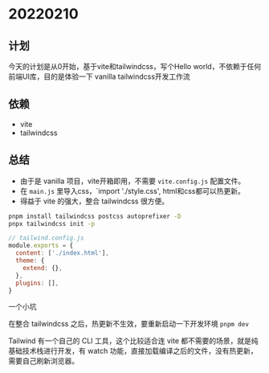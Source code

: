 # 20220210

## 计划

今天的计划是从0开始，基于vite和tailwindcss，写个Hello world，不依赖于任何前端UI库，目的是体验一下 vanilla tailwindcss开发工作流

## 依赖

* vite
* tailwindcss

## 总结

* 由于是 vanilla 项目，vite开箱即用，不需要 `vite.config.js` 配置文件。
* 在 `main.js` 里导入css，`import './style.css', html和css都可以热更新。
* 得益于 vite 的强大，整合 tailwindcss 很方便。

```sh
pnpm install tailwindcss postcss autoprefixer -D
pnpx tailwindcss init -p
```

```js
// tailwind.config.js
module.exports = {
  content: ['./index.html'],
  theme: {
    extend: {},
  },
  plugins: [],
}

```

一个小坑

在整合 tailwindcss 之后，热更新不生效，要重新启动一下开发环境 `pnpm dev`

Tailwind 有一个自己的 CLI 工具，这个比较适合连 vite 都不需要的场景，就是纯 基础技术栈进行开发，有 watch 功能，直接加载编译之后的文件，没有热更新，需要自己刷新浏览器。